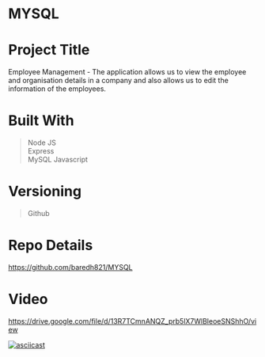 # MYSQL

# Project Title
Employee Management - The application allows us to view the employee and organisation details in a company and also allows us to edit the information of the employees.  

# Built With
>Node JS<br>
>Express<br>
>MySQL
>Javascript<br>


# Versioning 
> Github

# Repo Details 
https://github.com/baredh821/MYSQL

# Video

https://drive.google.com/file/d/13R7TCmnANQZ_prb5lX7WlBleoeSNShhO/view

[![asciicast](<img src = "Screenshot.png">)](https://drive.google.com/file/d/13R7TCmnANQZ_prb5lX7WlBleoeSNShhO/view)














